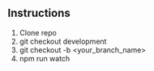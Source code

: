 ## Instructions

1. Clone repo
2. git checkout development
3. git checkout -b <your_branch_name>
4. npm run watch
